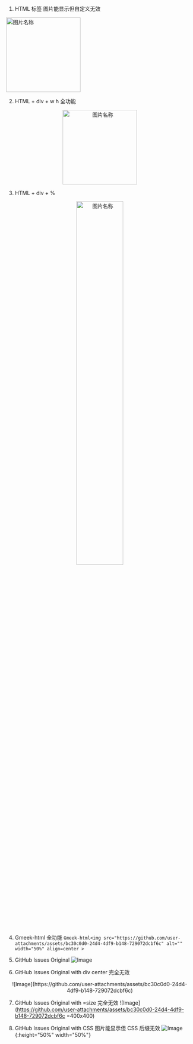 1. HTML 标签
图片能显示但自定义无效
<img src="https://github.com/user-attachments/assets/bc30c0d0-24d4-4df9-b148-729072dcbf6c" width = "200" height = "200" alt="图片名称" align=center />

2. HTML + div + w h
全功能
<div  align="center">    
<img src="https://github.com/user-attachments/assets/bc30c0d0-24d4-4df9-b148-729072dcbf6c" width = "200" height = "200" alt="图片名称" />
</div>

3. HTML + div + %
<div  align="center">    
<img src="https://github.com/user-attachments/assets/bc30c0d0-24d4-4df9-b148-729072dcbf6c" width = "50%" alt="图片名称" />
</div>

4. Gmeek-html
全功能
`Gmeek-html<img src="https://github.com/user-attachments/assets/bc30c0d0-24d4-4df9-b148-729072dcbf6c" alt="" width="50%" align=center >`

5. GitHub Issues Original
![Image](https://github.com/user-attachments/assets/bc30c0d0-24d4-4df9-b148-729072dcbf6c)

6. GitHub Issues Original with div center
完全无效
<div  align="center">    
![Image](https://github.com/user-attachments/assets/bc30c0d0-24d4-4df9-b148-729072dcbf6c)
</div>

7. GitHub Issues Original with =size
完全无效
![Image](https://github.com/user-attachments/assets/bc30c0d0-24d4-4df9-b148-729072dcbf6c =400x400)

8. GitHub Issues Original with CSS
图片能显示但 CSS 后缀无效
![Image](https://github.com/user-attachments/assets/bc30c0d0-24d4-4df9-b148-729072dcbf6c){:height="50%" width="50%"}







